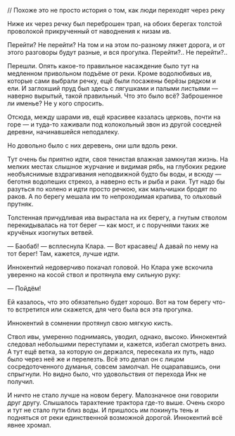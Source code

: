 // Похоже это не просто история о том, как люди переходят через реку

Ниже их через речку был переброшен трап, на обоих берегах толстой проволокой прикрученный от наводнения к низам ив.

Перейти? Не перейти? На том и на этом по-разному ляжет дорога, и от этого разговоры будут разные, и вся прогулка. Перейти?.. Не перейти?..

Перешли. Опять какое-то правильное насаждение было тут на медленном привольном подъёме от реки. Кроме водолюбивых ив, которые сами выбрали речку, ещё были посажены берёзы рядком и ели. И заглохший пруд был здесь с лягушками и палыми листьями — наверно вырытый, такой правильный. Что это было всё? Заброшенное ли именье? Не у кого спросить.

Отсюда, между шарами ив, ещё красивее казалась церковь, почти на горе — и туда-то хаживали под колокольный звон из другой соседней деревни, начинавшейся неподалеку.

Но довольно было с них деревень, они шли вдоль реки.

Тут очень бы приятно идти, своя тенистая влажная замкнутая жизнь. На мелких местах слышное журчание и видимая рябь, на глубоких редкие необъяснимые вздрагивания неподвижной будто бы воды, и всюду — беготня водопеших стрекоз, а наверно есть и рыба и раки. Тут надо бы разуться по колено и идти просто речкою, как мальчишки бродят по раков. А по берегу мешала им то непроходимая крапива, то ольховый прутняк.

Толстенная причудливая ива вырастала на их берегу, а гнутым стволом перекидывалась на тот берег — как мост, и с поручнями таких же кручёных изогнутых ветвей.

— Баобаб! — всплеснула Клара. — Вот красавец! А давай по нему на тот берег! Там, кажется, лучше идти.

Иннокентий недоверчиво покачал головой. Но Клара уже вскочила уверенно на косой ствол и протянула ему сильную руку:

— Пойдём!

Ей казалось, что это обязательно будет хорошо. Вот на том берегу что-то встретится или скажется, для чего была вся эта прогулка.

Иннокентий в сомнении протянул свою мягкую кисть.

Ствол ивы, умеренно поднимаясь, уводил, однако, высоко. Иннокентий следовал небольшими переступами и, кажется, избегал смотреть вниз. А тут ещё ветка, за которую он держался, пересекала их путь, надо было через неё же и перелезть. Всё это делал он с лицом сосредоточенного думанья, совсем замолчал. Не оцарапавшись, они спрыгнули. Но видно было, что удовольствия от перехода Инк не получил.

И ничто не стало лучше на новом берегу. Малозначное они говорили друг другу. Слышалось тарахтение трактора где-то выше. Очень скоро и тут не стало пути близ воды. И пришлось им покинуть тень и подняться от реки единственной возможной дорогой. Иннокентий всё явнее хромал.